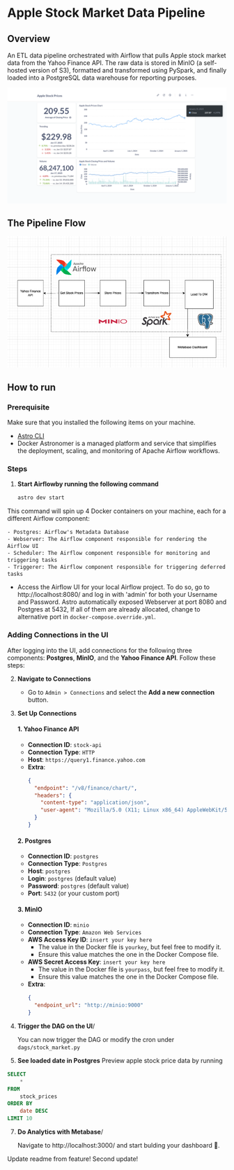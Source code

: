 # Apple Stock Market Data Pipeline

## Overview

An ETL data pipeline orchestrated with Airflow that pulls Apple stock market data from the Yahoo Finance API. The raw data is stored in MinIO (a self-hosted version of S3), formatted and transformed using PySpark, and finally loaded into a PostgreSQL data warehouse for reporting purposes.

![Dashboard](img/dashboard.png)

## The Pipeline Flow

![Dashboard](img/flow.png)

## How to run

### Prerequisite

Make sure that you installed the following items on your machine.

- [Astro CLI](https://pages.github.com/)
- Docker
  Astronomer is a managed platform and service that simplifies the deployment, scaling, and monitoring of Apache Airflow workflows.

### Steps

1. **Start Airflowby running the following command**
   ```bash
   astro dev start
   ```

This command will spin up 4 Docker containers on your machine, each for a different Airflow component:

    - Postgres: Airflow's Metadata Database
    - Webserver: The Airflow component responsible for rendering the Airflow UI
    - Scheduler: The Airflow component responsible for monitoring and triggering tasks
    - Triggerer: The Airflow component responsible for triggering deferred tasks

- Access the Airflow UI for your local Airflow project. To do so, go to http://localhost:8080/ and log in with 'admin' for both your Username and Password. Astro automatically exposed Webserver at port 8080 and Postgres at 5432, If all of them are already allocated, change to alternative port in `docker-compose.override.yml`.

### Adding Connections in the UI

After logging into the UI, add connections for the following three components: **Postgres**, **MinIO**, and the **Yahoo Finance API**. Follow these steps:

2. **Navigate to Connections**

   - Go to `Admin > Connections` and select the **Add a new connection** button.

3. **Set Up Connections**

   #### 1. Yahoo Finance API

   - **Connection ID**: `stock-api`
   - **Connection Type**: `HTTP`
   - **Host**: `https://query1.finance.yahoo.com`
   - **Extra**:
     ```json
     {
       "endpoint": "/v8/finance/chart/",
       "headers": {
         "content-type": "application/json",
         "user-agent": "Mozilla/5.0 (X11; Linux x86_64) AppleWebKit/537.36 (KHTML, like Gecko) Chrome/108.0.0.0 Safari/537.36"
       }
     }
     ```

   #### 2. Postgres

   - **Connection ID**: `postgres`
   - **Connection Type**: `Postgres`
   - **Host**: `postgres`
   - **Login**: `postgres` (default value)
   - **Password**: `postgres` (default value)
   - **Port**: `5432` (or your custom port)

   #### 3. MinIO

   - **Connection ID**: `minio`
   - **Connection Type**: `Amazon Web Services`
   - **AWS Access Key ID**: `insert your key here`
     - The value in the Docker file is `yourkey`, but feel free to modify it.
     - Ensure this value matches the one in the Docker Compose file.
   - **AWS Secret Access Key**: `insert your key here`
     - The value in the Docker file is `yourpass`, but feel free to modify it.
     - Ensure this value matches the one in the Docker Compose file.
   - **Extra**:
     ```json
     {
       "endpoint_url": "http://minio:9000"
     }
     ```

4. **Trigger the DAG on the UI**/

   You can now trigger the DAG or modify the cron under `dags/stock_market.py`

5. **See loaded date in Postgres**
   Preview apple stock price data by running

```sql
SELECT
    *
FROM
    stock_prices
ORDER BY
    date DESC
LIMIT 10
```

7. **Do Analytics with Metabase**/

   Navigate to http://localhost:3000/ and start bulding your dashboard 🚀.

Update readme from feature!
Second update!
